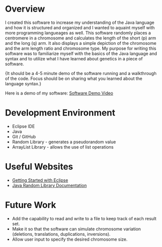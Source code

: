 # Overview

I created this software to increase my understanding of the Java language and how it is structured and organized and I wanted to aquaint myself with more programming langueages as well. This software randomly places a centromere in a chromosome and calculates the length of the short (p) arm and the long (q) arm. It also displays a simple depiction of the chromosome and the arm length ratio and chromosome type. My purpose for writing this software was to familiarize myself with the basics of the Java language and syntax and to utilize what I have learned about genetics in a piece of software. 

{It should be a 4-5 minute demo of the software running and a walkthrough of the code. Focus should be on sharing what you learned about the language syntax.}

Here is a demo of my software: [Software Demo Video](http://youtube.link.goes.here)

# Development Environment

* Eclipse IDE
* Java
* Git / GitHub
* Random Library - generates a pseudorandom value
* ArrayList Library - allows the use of list operations

# Useful Websites

* [Getting Started with Eclipse](https://www.eclipse.org/getting_started/)
* [Java Random Library Documentation](https://docs.oracle.com/javase/8/docs/api/java/util/Random.html)

# Future Work

* Add the capability to read and write to a file to keep track of each result set.
* Make it so that the software can simulate chromosome variation (deletions, translations, duplications, inversions).
* Allow user input to specify the desired chromosome size.
